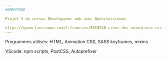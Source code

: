 ```yaml
---
#OHMYFOOD

Projet 3 du cursus Développeur web avec Openclassrooms

https://openclassrooms.com/fr/courses/5919246-creez-des-animations-css-modernes
---
```

Programmes utilisés: HTML, Animation CSS, SASS keyframes, mixins

VScode: npm scripts, PostCSS, Autoprefixer
